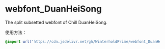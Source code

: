 # webfont_DuanHeiSong
The split subsetted webfont of Chill DuanHeiSong.

使用方法：
```CSS
@import url('https://cdn.jsdelivr.net/gh/WinterholdPrime/webfont_DuanHeiSong@main/bold/ChillDuanHeiSongBold.min.css');
```
